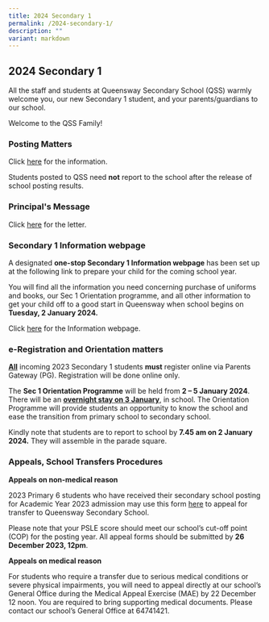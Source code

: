```yaml
---
title: 2024 Secondary 1
permalink: /2024-secondary-1/
description: ""
variant: markdown
---
```

## **2024 Secondary 1**
All the staff and students at Queensway Secondary School (QSS) warmly welcome you, our new Secondary 1 student, and your parents/guardians to our school.

Welcome to the QSS Family! 

### **Posting Matters**

Click [here](https://drive.google.com/file/d/1OgxRLDfh2W13WCZeNyMr-M0Xv4vCiv3d/view?usp=drive\_link) for the information.  

Students posted to QSS need **not** report to the school after the release of school posting results.

### **Principal's Message**

Click [here](https://drive.google.com/file/d/1fWXeg2gw10bGMi-Kpoi3kKdu1goRUKhj/view?usp=share\_link) for the letter.  


### **Secondary 1 Information webpage**

A designated **one-stop Secondary 1 Information webpage** has been set up at the following link to prepare your child for the coming school year.

You will find all the information you need concerning purchase of uniforms and books, our Sec 1 Orientation programme, and all other information to get your child off to a good start in Queensway when school begins on **Tuesday, 2 January 2024.**

Click  [here]() for the Information webpage.


### **e-Registration and Orientation matters**
**<u>All</u>** incoming 2023 Secondary 1 students **must** register online via Parents Gateway (PG). Registration will be done online only.

The **Sec 1 Orientation Programme** will be held from **2 – 5 January 2024**. There will be an **<u>overnight stay on 3 January</u>**, in school. The Orientation Programme will provide students an opportunity to know the school and ease the transition from primary school to secondary school.

Kindly note that students are to report to school by **7.45 am on 2 January 2024.** They will assemble in the parade square.


### **Appeals, School Transfers Procedures**

**Appeals on non-medical reason**

2023 Primary 6 students who have received their secondary school posting for Academic Year 2023 admission may use this form [here]([https://go.gov.sg/qss1appeal](https://go.gov.sg/qss1appeal)) to appeal for transfer to Queensway Secondary School.

Please note that your PSLE score should meet our school’s cut-off point (COP) for the posting year. All appeal forms should be submitted by **26 December 2023, 12pm**.
         
**Appeals on medical reason**
       
For students who require a transfer due to serious medical conditions or severe physical impairments, you will need to appeal directly at our school’s General Office during the Medical Appeal Exercise (MAE) by 22 December 12 noon. You are required to bring supporting medical documents. Please contact our school’s General Office at 64741421.